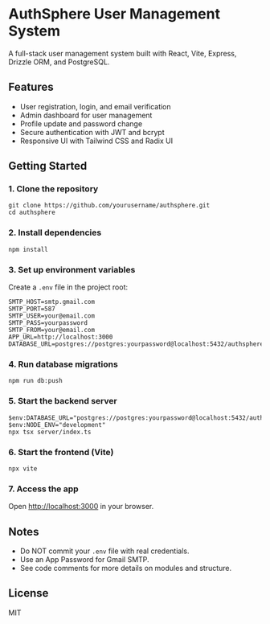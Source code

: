 # AuthSphere User Management System

A full-stack user management system built with React, Vite, Express, Drizzle ORM, and PostgreSQL.

## Features
- User registration, login, and email verification
- Admin dashboard for user management
- Profile update and password change
- Secure authentication with JWT and bcrypt
- Responsive UI with Tailwind CSS and Radix UI

## Getting Started

### 1. Clone the repository
```
git clone https://github.com/yourusername/authsphere.git
cd authsphere
```

### 2. Install dependencies
```
npm install
```

### 3. Set up environment variables
Create a `.env` file in the project root:
```
SMTP_HOST=smtp.gmail.com
SMTP_PORT=587
SMTP_USER=your@email.com
SMTP_PASS=yourpassword
SMTP_FROM=your@email.com
APP_URL=http://localhost:3000
DATABASE_URL=postgres://postgres:yourpassword@localhost:5432/authsphere
```

### 4. Run database migrations
```
npm run db:push
```

### 5. Start the backend server
```
$env:DATABASE_URL="postgres://postgres:yourpassword@localhost:5432/authsphere"
$env:NODE_ENV="development"
npx tsx server/index.ts
```

### 6. Start the frontend (Vite)
```
npx vite
```

### 7. Access the app
Open [http://localhost:3000](http://localhost:3000) in your browser.

## Notes
- Do NOT commit your `.env` file with real credentials.
- Use an App Password for Gmail SMTP.
- See code comments for more details on modules and structure.

## License
MIT
